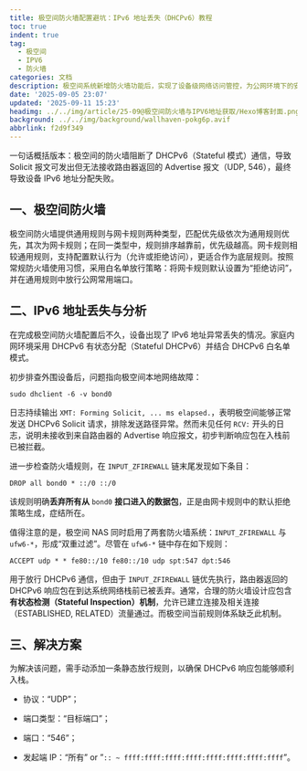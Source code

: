 ```yaml
---
title: 极空间防火墙配置避坑：IPv6 地址丢失（DHCPv6）教程
toc: true
indent: true
tag:
  - 极空间
  - IPV6
  - 防火墙
categories: 文档
description: 极空间系统新增防火墙功能后，实现了设备级网络访问管控，为公网环境下的安全配置提供了更精细化的选项。然而，由于底层规则设置过于粗糙，实际配置过程中出现设备 IPv6 地址异常丢失的问题。
date: '2025-09-05 23:07'
updated: '2025-09-11 15:23'
headimg: ../../img/article/25-09@极空间防火墙与IPV6地址获取/Hexo博客封面.png
background: ../../img/background/wallhaven-pokg6p.avif
abbrlink: f2d9f349
---
```


一句话概括版本：极空间的防火墙阻断了 DHCPv6（Stateful 模式）通信，导致 Solicit 报文可发出但无法接收路由器返回的 Advertise 报文（UDP, 546），最终导致设备 IPv6 地址分配失败。

## 一、极空间防火墙

极空间防火墙提供通用规则与网卡规则两种类型，匹配优先级依次为通用规则优先，其次为网卡规则；在同一类型中，规则排序越靠前，优先级越高。网卡规则相较通用规则，支持配置默认行为（允许或拒绝访问），更适合作为底层规则。按照常规防火墙使用习惯，采用白名单放行策略：将网卡规则默认设置为“拒绝访问”，并在通用规则中放行公网常用端口。

## 二、IPv6 地址丢失与分析

在完成极空间防火墙配置后不久，设备出现了 IPv6 地址异常丢失的情况。家庭内网环境采用 DHCPv6 有状态分配（Stateful DHCPv6）并结合 DHCPv6 白名单模式。

初步排查外围设备后，问题指向极空间本地网络故障：

```shell 查询 DHCPv6 详细模式和配置过程
sudo dhclient -6 -v bond0
```

日志持续输出 `XMT: Forming Solicit, ... ms elapsed.`，表明极空间能够正常发送 DHCPv6 Solicit 请求，排除发送路径异常。然而未见任何 `RCV:` 开头的日志，说明未接收到来自路由器的 Advertise 响应报文，初步判断响应包在入栈前已被拦截。

进一步检查防火墙规则，在 `INPUT_ZFIREWALL` 链末尾发现如下条目：

```shell
DROP all bond0 * ::/0 ::/0
```

该规则明确**丢弃所有从** `bond0` **接口进入的数据包**，正是由网卡规则中的默认拒绝策略生成，症结所在。

值得注意的是，极空间 NAS 同时启用了两套防火墙系统：`INPUT_ZFIREWALL` 与 `ufw6-*`，形成“双重过滤”。尽管在 `ufw6-*` 链中存在如下规则：

```shell
ACCEPT udp * * fe80::/10 fe80::/10 udp spt:547 dpt:546
```

用于放行 DHCPv6 通信，但由于 `INPUT_ZFIREWALL` 链优先执行，路由器返回的 DHCPv6 响应包在到达系统网络栈前已被丢弃。通常，合理的防火墙设计应包含**有状态检测（Stateful Inspection）机制**，允许已建立连接及相关连接（ESTABLISHED, RELATED）流量通过。而极空间当前规则体系缺乏此机制。

## 三、解决方案

为解决该问题，需手动添加一条静态放行规则，以确保 DHCPv6 响应包能够顺利入栈。

- 协议：“UDP”；

- 端口类型：“目标端口”；

- 端口：“546”；
- 发起端 IP：“所有” or ”`:: ~ ffff:ffff:ffff:ffff:ffff:ffff:ffff:ffff`”。
